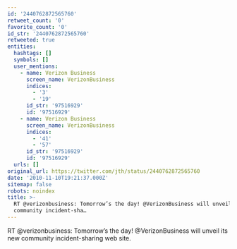 ```yaml
---
id: '2440762872565760'
retweet_count: '0'
favorite_count: '0'
id_str: '2440762872565760'
retweeted: true
entities:
  hashtags: []
  symbols: []
  user_mentions:
    - name: Verizon Business
      screen_name: VerizonBusiness
      indices:
        - '3'
        - '19'
      id_str: '97516929'
      id: '97516929'
    - name: Verizon Business
      screen_name: VerizonBusiness
      indices:
        - '41'
        - '57'
      id_str: '97516929'
      id: '97516929'
  urls: []
original_url: https://twitter.com/jth/status/2440762872565760
date: '2010-11-10T19:21:37.000Z'
sitemap: false
robots: noindex
title: >-
  RT @verizonbusiness: Tomorrow’s the day! @VerizonBusiness will unveil its new
  community incident-sha…
---
```


RT @verizonbusiness: Tomorrow’s the day! @VerizonBusiness will unveil its new community incident-sharing web site.